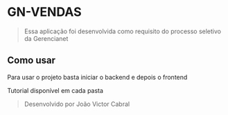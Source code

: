 # GN-VENDAS

> Essa aplicação foi desenvolvida como requisito do processo seletivo da Gerencianet

## Como usar

Para usar o projeto basta iniciar o backend e depois o frontend

Tutorial disponível em cada pasta

> Desenvolvido por João Victor Cabral
